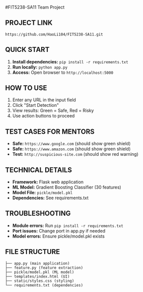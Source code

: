 #FIT5238-SA11 Team Project

## PROJECT LINK
`https://github.com/HaoLi104/FIT5238-SA11.git`

## QUICK START
1. **Install dependencies:** `pip install -r requirements.txt`
2. **Run locally:** `python app.py`
3. **Access:** Open browser to `http://localhost:5000`

## HOW TO USE
1. Enter any URL in the input field
2. Click "Start Detection"
3. View results: Green = Safe, Red = Risky
4. Use action buttons to proceed

## TEST CASES FOR MENTORS
- **Safe:** `https://www.google.com` (should show green shield)
- **Safe:** `https://www.amazon.com` (should show green shield)
- **Test:** `http://suspicious-site.com` (should show red warning)

## TECHNICAL DETAILS
- **Framework:** Flask web application
- **ML Model:** Gradient Boosting Classifier (30 features)
- **Model File:** `pickle/model.pkl`
- **Dependencies:** See requirements.txt

## TROUBLESHOOTING
- **Module errors:** Run `pip install -r requirements.txt`
- **Port issues:** Change port in app.py if needed
- **Model errors:** Ensure pickle/model.pkl exists

## FILE STRUCTURE
```
├── app.py (main application)
├── feature.py (feature extraction)
├── pickle/model.pkl (ML model)
├── templates/index.html (UI)
├── static/styles.css (styling)
└── requirements.txt (dependencies)
```
